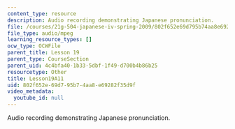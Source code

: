 ```yaml
---
content_type: resource
description: Audio recording demonstrating Japanese pronunciation.
file: /courses/21g-504-japanese-iv-spring-2009/802f652e69d795b74aa8e69282f35d9f_Lesson19A11.mp3
file_type: audio/mpeg
learning_resource_types: []
ocw_type: OCWFile
parent_title: Lesson 19
parent_type: CourseSection
parent_uid: 4c4bfa40-1b33-5dbf-1f49-d700b4b86b25
resourcetype: Other
title: Lesson19A11
uid: 802f652e-69d7-95b7-4aa8-e69282f35d9f
video_metadata:
  youtube_id: null
---
```

Audio recording demonstrating Japanese pronunciation.